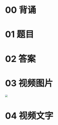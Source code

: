 # 00 背诵





# 01 题目





# 02 答案



# 03 视频图片

<img src="https://cvp.oss-cn-shanghai.aliyuncs.com/202501041724983.png" style="zoom:50%;" />



# 04 视频文字

